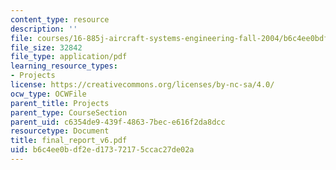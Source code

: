 ```yaml
---
content_type: resource
description: ''
file: courses/16-885j-aircraft-systems-engineering-fall-2004/b6c4ee0bdf2ed17372175ccac27de02a_final_report_v6.pdf
file_size: 32842
file_type: application/pdf
learning_resource_types:
- Projects
license: https://creativecommons.org/licenses/by-nc-sa/4.0/
ocw_type: OCWFile
parent_title: Projects
parent_type: CourseSection
parent_uid: c6354de9-439f-4863-7bec-e616f2da8dcc
resourcetype: Document
title: final_report_v6.pdf
uid: b6c4ee0b-df2e-d173-7217-5ccac27de02a
---
```

